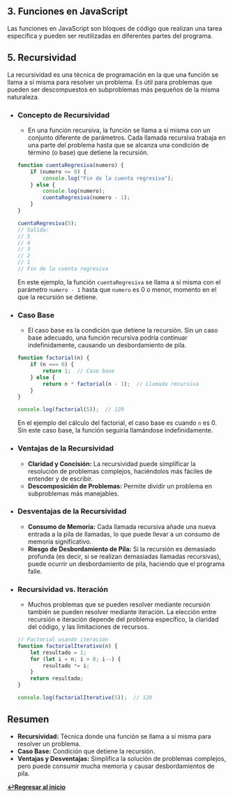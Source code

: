 ## 3. Funciones en JavaScript

Las funciones en JavaScript son bloques de código que realizan una tarea específica y pueden ser reutilizadas en diferentes partes del programa.

## 5. Recursividad

La recursividad es una técnica de programación en la que una función se llama a sí misma para resolver un problema. Es útil para problemas que pueden ser descompuestos en subproblemas más pequeños de la misma naturaleza.

- ### Concepto de Recursividad
    - En una función recursiva, la función se llama a sí misma con un conjunto diferente de parámetros. Cada llamada recursiva trabaja en una parte del problema hasta que se alcanza una condición de término (o base) que detiene la recursión.

    ```javascript
    function cuentaRegresiva(numero) {
        if (numero <= 0) {
            console.log("Fin de la cuenta regresiva");
        } else {
            console.log(numero);
            cuentaRegresiva(numero - 1);
        }
    }

    cuentaRegresiva(5);
    // Salida:
    // 5
    // 4
    // 3
    // 2
    // 1
    // Fin de la cuenta regresiva
    ```

    En este ejemplo, la función `cuentaRegresiva` se llama a sí misma con el parámetro `numero - 1` hasta que `numero` es 0 o menor, momento en el que la recursión se detiene.

- ### Caso Base
    - El caso base es la condición que detiene la recursión. Sin un caso base adecuado, una función recursiva podría continuar indefinidamente, causando un desbordamiento de pila.

    ```javascript
    function factorial(n) {
        if (n === 0) {
            return 1;  // Caso base
        } else {
            return n * factorial(n - 1);  // Llamada recursiva
        }
    }

    console.log(factorial(5));  // 120
    ```

    En el ejemplo del cálculo del factorial, el caso base es cuando `n` es 0. Sin este caso base, la función seguiría llamándose indefinidamente.

- ### Ventajas de la Recursividad
    - **Claridad y Concisión:** La recursividad puede simplificar la resolución de problemas complejos, haciéndolos más fáciles de entender y de escribir.
    - **Descomposición de Problemas:** Permite dividir un problema en subproblemas más manejables.

- ### Desventajas de la Recursividad
    - **Consumo de Memoria:** Cada llamada recursiva añade una nueva entrada a la pila de llamadas, lo que puede llevar a un consumo de memoria significativo.
    - **Riesgo de Desbordamiento de Pila:** Si la recursión es demasiado profunda (es decir, si se realizan demasiadas llamadas recursivas), puede ocurrir un desbordamiento de pila, haciendo que el programa falle.

- ### Recursividad vs. Iteración
    - Muchos problemas que se pueden resolver mediante recursión también se pueden resolver mediante iteración. La elección entre recursión e iteración depende del problema específico, la claridad del código, y las limitaciones de recursos.

    ```javascript
    // Factorial usando iteración
    function factorialIterativo(n) {
        let resultado = 1;
        for (let i = n; i > 0; i--) {
            resultado *= i;
        }
        return resultado;
    }

    console.log(factorialIterativo(5));  // 120
    ```

## Resumen

- **Recursividad:** Técnica donde una función se llama a sí misma para resolver un problema.
- **Caso Base:** Condición que detiene la recursión.
- **Ventajas y Desventajas:** Simplifica la solución de problemas complejos, pero puede consumir mucha memoria y causar desbordamientos de pila.

**[↩️Regresar al inicio](../README.md)**
